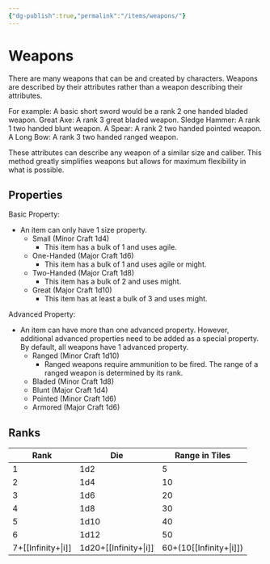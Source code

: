 ```yaml
---
{"dg-publish":true,"permalink":"/items/weapons/"}
---
```


# Weapons
There are many weapons that can be and created by characters. Weapons are described by their attributes rather than a weapon describing their attributes.

For example: 
A basic short sword would be a rank 2 one handed bladed weapon.
Great Axe: A rank 3 great bladed weapon.
Sledge Hammer: A rank 1 two handed blunt weapon.
A Spear: A rank 2 two handed pointed weapon.
A Long Bow: A rank 3 two handed ranged weapon.

These attributes can describe any weapon of a similar size and caliber. This method greatly simplifies weapons but allows for maximum flexibility in what is possible.

## Properties

Basic Property: 
- An item can only have 1 size property.
	- Small (Minor Craft 1d4)
		- This item has a bulk of 1 and uses agile.
	- One-Handed (Major Craft 1d6)
		- This item has a bulk of 1 and uses agile or might.
	- Two-Handed (Major Craft 1d8)
		- This item has a bulk of 2 and uses might.
	- Great (Major Craft 1d10)
		- This item has at least a bulk of 3 and uses might.

Advanced Property:
- An item can have more than one advanced property. However, additional advanced properties need to be added as a special property. By default, all weapons have 1 advanced property.
	- Ranged (Minor Craft 1d10)
		- Ranged weapons require ammunition to be fired. The range of a ranged weapon is determined by its rank.
	- Bladed (Minor Craft 1d8)
	- Blunt (Major Craft 1d4)
	- Pointed (Minor Craft 1d6)
	- Armored (Major Craft 1d6)



## Ranks


| Rank               | Die                     | Range in Tiles |
| ------------------ | ----------------------- | ----- |
| 1                  | 1d2                     | 5    |
| 2                  | 1d4                     | 10    |
| 3                  | 1d6                     | 20 |
| 4                  | 1d8                     | 30    |
| 5                  | 1d10                    | 40     |
| 6                  | 1d12                    | 50      |
| 7+[[Infinity+\|i]] | 1d20+[[Infinity+\|i]] | 60+(10[[Infinity+\|i]])      |